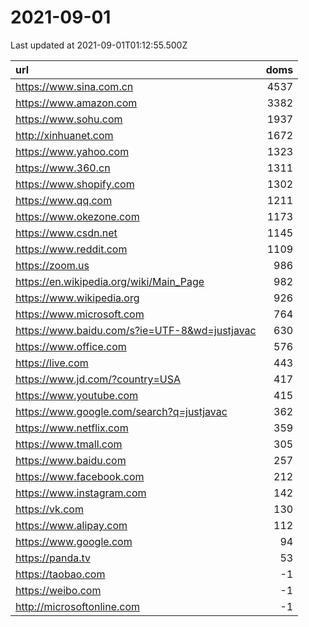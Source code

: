 # 2021-09-01

<!-- BEGIN -->
Last updated at 2021-09-01T01:12:55.500Z

url | doms
:- | -:
https://www.sina.com.cn | 4537
https://www.amazon.com | 3382
https://www.sohu.com | 1937
http://xinhuanet.com | 1672
https://www.yahoo.com | 1323
https://www.360.cn | 1311
https://www.shopify.com | 1302
https://www.qq.com | 1211
https://www.okezone.com | 1173
https://www.csdn.net | 1145
https://www.reddit.com | 1109
https://zoom.us | 986
https://en.wikipedia.org/wiki/Main_Page | 982
https://www.wikipedia.org | 926
https://www.microsoft.com | 764
https://www.baidu.com/s?ie=UTF-8&wd=justjavac | 630
https://www.office.com | 576
https://live.com | 443
https://www.jd.com/?country=USA | 417
https://www.youtube.com | 415
https://www.google.com/search?q=justjavac | 362
https://www.netflix.com | 359
https://www.tmall.com | 305
https://www.baidu.com | 257
https://www.facebook.com | 212
https://www.instagram.com | 142
https://vk.com | 130
https://www.alipay.com | 112
https://www.google.com | 94
https://panda.tv | 53
https://taobao.com | -1
https://weibo.com | -1
http://microsoftonline.com | -1
<!-- END -->

